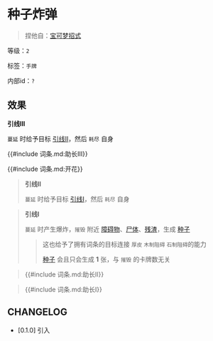 # 种子炸弹

> 捏他自：[宝可梦招式](https://wiki.52poke.com/zh-hans/%E7%A7%8D%E5%AD%90%E7%82%B8%E5%BC%B9%EF%BC%88%E6%8B%9B%E5%BC%8F%EF%BC%89)

等级：`2`

标签：`手牌`

内部id：`?`

## 效果

**引线III**

`蔓延` 时给予目标 [引线II]()，然后 `耗尽` 自身

{{#include 词条.md:助长III}}

{{#include 词条.md:开花}}

> **引线II**
>
> `蔓延` 时给予目标 [引线I]()，然后 `耗尽` 自身

> **引线I**
>
> `蔓延` 时产生爆炸，`摧毁` 附近 [障碍物](../卡牌组/障碍物.md)、[尸体](尸体.md)、[残渣](残渣.md)，生成 [种子](种子.md)
>> 这也给予了拥有词条的目标连接 `厚皮` `木制阻碍` `石制阻碍`的能力
>>
>> [种子](种子.md) 会且只会生成 **1** 张，与 `摧毁` 的卡牌数无关

<blockquote>
{{#include 词条.md:助长II}}
</blockquote>

<blockquote>
{{#include 词条.md:助长I}}
</blockquote>

## CHANGELOG

- [0.1.0] 引入
